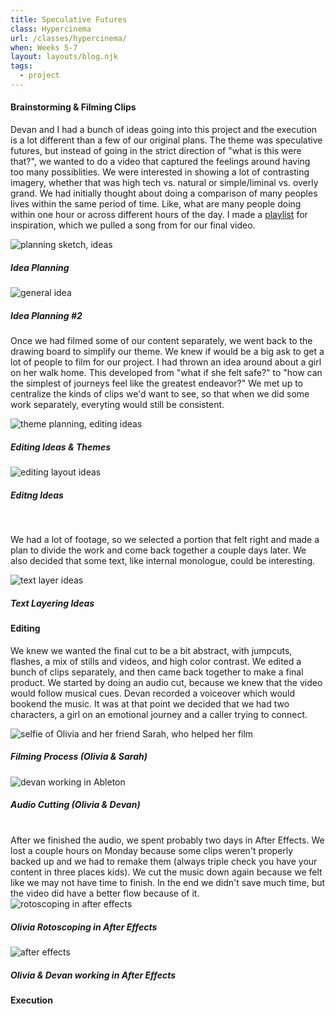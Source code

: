 ```yaml
---
title: Speculative Futures
class: Hypercinema
url: /classes/hypercinema/
when: Weeks 5-7
layout: layouts/blog.njk
tags:
  - project
---
```


#### Brainstorming & Filming Clips

Devan and I had a bunch of ideas going into this project and the execution is a lot different than a few of our original plans. The theme was speculative 
futures, but instead of going in the strict direction of "what is this were that?", we wanted to do a video that captured the feelings around having too
many possiblities. We were interested in showing a lot of contrasting imagery, whether that was high tech vs. natural or simple/liminal vs. overly grand. We had initially thought
about doing a comparison of many peoples lives within the same period of time. Like, what are many people doing within one hour or across different hours of the day.
I made a <a target="_blank" href="https://open.spotify.com/playlist/7nWDkt8jHbB5Gv6g6c1wAT?si=37dc6ae487c34242">playlist</a> for inspiration, which we pulled a song from for our final video. 

<div class="img-div">
<div class="img-cont">
  <img class="blog-img" alt="planning sketch, ideas" src="https://cdn.glitch.global/d7ac8ce9-d6b5-4915-b92c-e6f0bf0d0c29/IMG_3790.jpg?v=1729012938947">
  <h5>
    Idea Planning
  </h5>
  </div>
<div class="img-cont">
  <img class="blog-img" alt="general idea" src="https://cdn.glitch.global/d7ac8ce9-d6b5-4915-b92c-e6f0bf0d0c29/IMG_3792.JPG?v=1729012948791">
  <h5>
    Idea Planning #2
  </h5>
  </div>
  </div>

Once we had filmed some of our content separately, we went back to the drawing board to simplify our theme. We knew if would be a big ask to get a lot of people to film 
for our project. I had thrown an idea around about a girl on her walk home. This developed from "what if she felt safe?" to "how can the simplest of journeys feel like the greatest endeavor?"
We met up to centralize the kinds of clips we'd want to see, so that when we did some work separately, everyting would still be consistent.
 <br>
 <div class="img-div">
  <div class="img-cont">
  <img class="blog-img" alt="theme planning, editing ideas" src="https://cdn.glitch.global/d7ac8ce9-d6b5-4915-b92c-e6f0bf0d0c29/IMG_3788.JPG?v=1729012927168">
  <h5>
    Editing Ideas & Themes
  </h5>
  </div>
  <div class="img-cont">
  <img class="blog-img" alt="editing layout ideas" src="https://cdn.glitch.global/d7ac8ce9-d6b5-4915-b92c-e6f0bf0d0c29/IMG_3789.JPG?v=1729012932929">
  <h5>
    Editng Ideas
  </h5>
  </div>
  </div>
  <br>
  
  We had a lot of footage, so we selected a portion that felt right and made a plan to divide the work and come back together 
  a couple days later. We also decided that some text, like internal monologue, could be interesting. 
  
  <div class="img-div">
  <div class="img-cont">
  <img class="blog-img" alt="text layer ideas" src="https://cdn.glitch.global/d7ac8ce9-d6b5-4915-b92c-e6f0bf0d0c29/IMG_3791.jpg?v=1729012943725">
  <h5>
    Text Layering Ideas
  </h5>
  </div>
</div>

#### Editing

We knew we wanted the final cut to be a bit abstract, with jumpcuts, flashes, a mix of stills and videos, and high color contrast. We edited a bunch of clips separately, and then came back together
to make a final product. We started by doing an audio cut, because we knew that the video would follow musical cues. Devan recorded a voiceover which would 
bookend the music. It was at that point we decided that we had two characters, a girl on an emotional journey and a caller trying to connect. 
 

<div class="img-div">
<div class="img-cont">
  <img class="blog-img" alt="selfie of Olivia and her friend Sarah, who helped her film" src="https://cdn.glitch.global/d7ac8ce9-d6b5-4915-b92c-e6f0bf0d0c29/IMG_3595.JPG?v=1729012838559">
  <h5>
    Filming Process (Olivia & Sarah)
  </h5>
  </div>
  <div class="img-cont">
  <img class="blog-img" alt="devan working in Ableton" src="https://cdn.glitch.global/d7ac8ce9-d6b5-4915-b92c-e6f0bf0d0c29/IMG_3773.JPG?v=1729012912578">
  <h5>
    Audio Cutting (Olivia & Devan)
  </h5>
  </div></div>
  <br>
  After we finished the audio, we spent probably two days in After Effects. We lost a couple hours on Monday because some clips weren't properly backed up
  and we had to remake them (always triple check you have your content in three places kids). We cut the music down again because we felt like we may not have time to finish. 
  In the end we didn't save much time, but the video did have a better flow because of it.  
  
  <div class="img-div">
<div class="img-cont">
  <img class="blog-img" alt="rotoscoping in after effects" src="https://cdn.glitch.global/d7ac8ce9-d6b5-4915-b92c-e6f0bf0d0c29/IMG_3772.jpg?v=1729012902449">
  <h5>
    Olivia Rotoscoping in After Effects
  </h5>
  </div>
  <div class="img-cont">
  <img class="blog-img" alt="after effects" src="https://cdn.glitch.global/d7ac8ce9-d6b5-4915-b92c-e6f0bf0d0c29/IMG_3775.JPG?v=1729012920437">
  <h5>
    Olivia & Devan working in After Effects
  </h5>
  </div>
</div>

#### Execution


